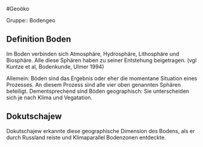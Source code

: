 #Geoöko 

Gruppe:: Bodengeo

## Definition Boden

Im Boden verbinden sich Atmosphäre, Hydrosphäre, Lithosphäre und Biosphäre. Alle diese Sphären haben zu seiner Entstehung beigetragen. (vgl Kuntze et al, Bodenkunde, Ulmer 1994)

Allemein: Böden sind das Ergebnis oder eher die momentane Situation eines Prozesses. An diesem Prozess sind alle vier oben genannten Sphären beteiligt. Dementsprechend sind Böden geographisch: Sie unterscheiden sich je nach Klima und Vegatation.

## Dokutschajew

Dokutschajew erkannte diese geographische Dimension des Bodens, als er durch Russland reiste und Klimaparallel Bodenzonen entdeckte.
